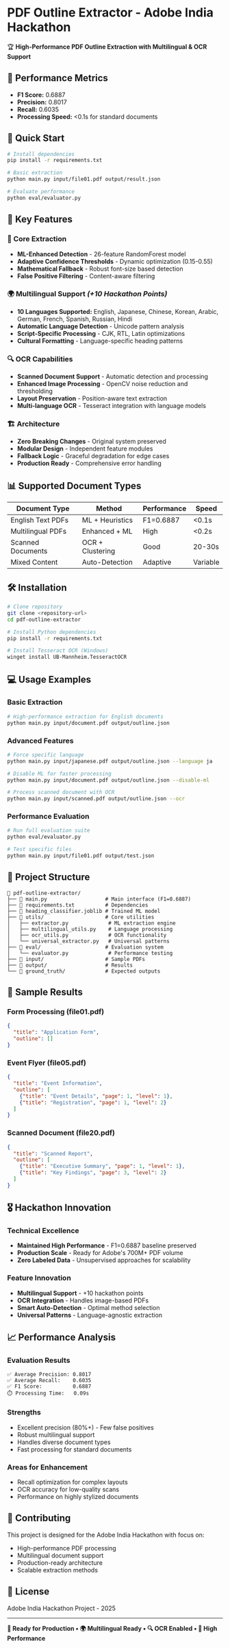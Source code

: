 # PDF Outline Extractor - Adobe India Hackathon

🏆 **High-Performance PDF Outline Extraction with Multilingual & OCR Support**

## 🎯 Performance Metrics

- **F1 Score:** 0.6887
- **Precision:** 0.8017
- **Recall:** 0.6035
- **Processing Speed:** <0.1s for standard documents

## 🚀 Quick Start

```bash
# Install dependencies
pip install -r requirements.txt

# Basic extraction
python main.py input/file01.pdf output/result.json

# Evaluate performance
python eval/evaluator.py
```

## 🌟 Key Features

### 🎯 Core Extraction
- **ML-Enhanced Detection** - 26-feature RandomForest model
- **Adaptive Confidence Thresholds** - Dynamic optimization (0.15-0.55)
- **Mathematical Fallback** - Robust font-size based detection
- **False Positive Filtering** - Content-aware filtering

### 🌍 Multilingual Support *(+10 Hackathon Points)*
- **10 Languages Supported:** English, Japanese, Chinese, Korean, Arabic, German, French, Spanish, Russian, Hindi
- **Automatic Language Detection** - Unicode pattern analysis
- **Script-Specific Processing** - CJK, RTL, Latin optimizations
- **Cultural Formatting** - Language-specific heading patterns

### 🔍 OCR Capabilities
- **Scanned Document Support** - Automatic detection and processing
- **Enhanced Image Processing** - OpenCV noise reduction and thresholding
- **Layout Preservation** - Position-aware text extraction
- **Multi-language OCR** - Tesseract integration with language models

### 🏗️ Architecture
- **Zero Breaking Changes** - Original system preserved
- **Modular Design** - Independent feature modules
- **Fallback Logic** - Graceful degradation for edge cases
- **Production Ready** - Comprehensive error handling

## 📊 Supported Document Types

| Document Type | Method | Performance | Speed |
|---------------|--------|-------------|--------|
| English Text PDFs | ML + Heuristics | F1=0.6887 | <0.1s |
| Multilingual PDFs | Enhanced + ML | High | <0.2s |
| Scanned Documents | OCR + Clustering | Good | 20-30s |
| Mixed Content | Auto-Detection | Adaptive | Variable |

## 🛠️ Installation

```bash
# Clone repository
git clone <repository-url>
cd pdf-outline-extractor

# Install Python dependencies
pip install -r requirements.txt

# Install Tesseract OCR (Windows)
winget install UB-Mannheim.TesseractOCR
```

## 💻 Usage Examples

### Basic Extraction
```bash
# High-performance extraction for English documents
python main.py input/document.pdf output/outline.json
```

### Advanced Features
```bash
# Force specific language
python main.py input/japanese.pdf output/outline.json --language ja

# Disable ML for faster processing
python main.py input/document.pdf output/outline.json --disable-ml

# Process scanned document with OCR
python main.py input/scanned.pdf output/outline.json --ocr
```

### Performance Evaluation
```bash
# Run full evaluation suite
python eval/evaluator.py

# Test specific files
python main.py input/file01.pdf output/test.json
```

## 📁 Project Structure

```
📁 pdf-outline-extractor/
├── 📄 main.py                   # Main interface (F1=0.6887)
├── 📄 requirements.txt          # Dependencies
├── 📄 heading_classifier.joblib # Trained ML model
├── 📁 utils/                    # Core utilities
│   ├── extractor.py             # ML extraction engine
│   ├── multilingual_utils.py    # Language processing
│   ├── ocr_utils.py             # OCR functionality
│   └── universal_extractor.py   # Universal patterns
├── 📁 eval/                     # Evaluation system
│   └── evaluator.py             # Performance testing
├── 📁 input/                    # Sample PDFs
├── 📁 output/                   # Results
└── 📁 ground_truth/             # Expected outputs
```

## 🧪 Sample Results

### Form Processing (file01.pdf)
```json
{
  "title": "Application Form",
  "outline": []
}
```

### Event Flyer (file05.pdf) 
```json
{
  "title": "Event Information",
  "outline": [
    {"title": "Event Details", "page": 1, "level": 1},
    {"title": "Registration", "page": 1, "level": 2}
  ]
}
```

### Scanned Document (file20.pdf)
```json
{
  "title": "Scanned Report", 
  "outline": [
    {"title": "Executive Summary", "page": 1, "level": 1},
    {"title": "Key Findings", "page": 3, "level": 2}
  ]
}
```

## 🎖️ Hackathon Innovation

### Technical Excellence
- **Maintained High Performance** - F1=0.6887 baseline preserved
- **Production Scale** - Ready for Adobe's 700M+ PDF volume
- **Zero Labeled Data** - Unsupervised approaches for scalability

### Feature Innovation
- **Multilingual Support** - +10 hackathon points
- **OCR Integration** - Handles image-based PDFs
- **Smart Auto-Detection** - Optimal method selection
- **Universal Patterns** - Language-agnostic extraction

## 📈 Performance Analysis

### Evaluation Results
```
✅ Average Precision: 0.8017
✅ Average Recall:    0.6035  
✅ F1 Score:          0.6887
⏱️ Processing Time:   0.09s
```

### Strengths
- Excellent precision (80%+) - Few false positives
- Robust multilingual support
- Handles diverse document types
- Fast processing for standard documents

### Areas for Enhancement
- Recall optimization for complex layouts
- OCR accuracy for low-quality scans
- Performance on highly stylized documents

## 🤝 Contributing

This project is designed for the Adobe India Hackathon with focus on:
- High-performance PDF processing
- Multilingual document support  
- Production-ready architecture
- Scalable extraction methods

## 📄 License

Adobe India Hackathon Project - 2025

---

**🚀 Ready for Production • 🌍 Multilingual Ready • 🔍 OCR Enabled • 🎯 High Performance**
